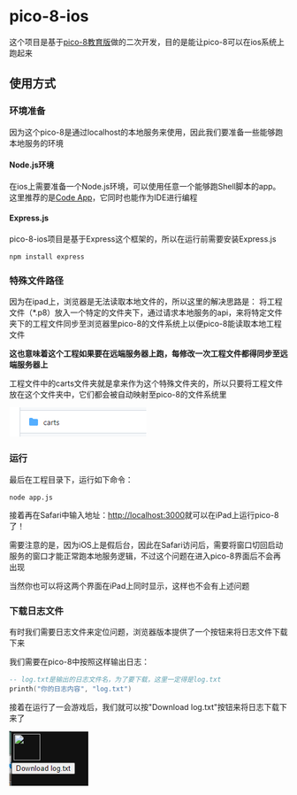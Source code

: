 # pico-8-ios
这个项目是基于[pico-8教育版](https://www.pico-8-edu.com/)做的二次开发，目的是能让pico-8可以在ios系统上跑起来
## 使用方式
### 环境准备
因为这个pico-8是通过localhost的本地服务来使用，因此我们要准备一些能够跑本地服务的环境
#### Node.js环境
在ios上需要准备一个Node.js环境，可以使用任意一个能够跑Shell脚本的app。这里推荐的是[Code App](https://github.com/thebaselab/codeapp)，它同时也能作为IDE进行编程
#### Express.js
pico-8-ios项目是基于Express这个框架的，所以在运行前需要安装Express.js
```shell
npm install express
```
### 特殊文件路径
因为在ipad上，浏览器是无法读取本地文件的，所以这里的解决思路是：
将工程文件（*.p8）放入一个特定的文件夹下，通过请求本地服务的api，来将特定文件夹下的工程文件同步至浏览器里pico-8的文件系统上以便pico-8能读取本地工程文件

**这也意味着这个工程如果要在远端服务器上跑，每修改一次工程文件都得同步至远端服务器上**

工程文件中的carts文件夹就是拿来作为这个特殊文件夹的，所以只要将工程文件放在这个文件夹中，它们都会被自动映射至pico-8的文件系统里

![carts文件夹](/doc/carts.PNG)
### 运行
最后在工程目录下，运行如下命令：
```shell
node app.js
```
接着再在Safari中输入地址：[http://localhost:3000](http://localhost:3000)就可以在iPad上运行pico-8了！

需要注意的是，因为iOS上是假后台，因此在Safari访问后，需要将窗口切回启动服务的窗口才能正常跑本地服务逻辑，不过这个问题在进入pico-8界面后不会再出现

当然你也可以将这两个界面在iPad上同时显示，这样也不会有上述问题
### 下载日志文件
有时我们需要日志文件来定位问题，浏览器版本提供了一个按钮来将日志文件下载下来

我们需要在pico-8中按照这样输出日志：
```lua
-- log.txt是输出的日志文件名，为了要下载，这里一定得是log.txt
printh("你的日志内容", "log.txt")
```
接着在运行了一会游戏后，我们就可以按"Download log.txt"按钮来将日志下载下来了

![下载日志](/doc/download_log.PNG)
